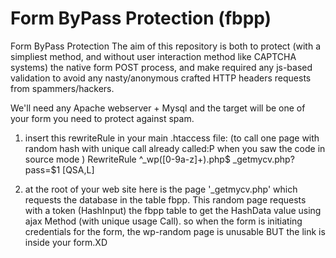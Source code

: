 # Form ByPass Protection (fbpp)
Form ByPass Protection
The aim of this repository is both to protect (with a simpliest method, and without user interaction method like CAPTCHA systems) the native form POST process, and make required any js-based validation to avoid any nasty/anonymous crafted HTTP headers requests from spammers/hackers.

We'll need any Apache webserver + Mysql and the target will be one of your form you need to protect against spam.

1) insert this rewriteRule in your main .htaccess file: (to call one page with random hash with unique call already called:P when you saw the code in source mode )
RewriteRule ^_wp([0-9a-z]+)\.php$ _getmycv.php?pass=$1 [QSA,L]

2) at the root of your web site here is the page '_getmycv.php' which requests the database in the table fbpp.
This random page requests with a token (HashInput) the fbpp table to get the HashData value using ajax Method (with unique usage Call).
so when the form is initiating credentials for the form, the wp-random page is unusable BUT the link is inside your form.XD

